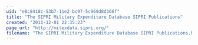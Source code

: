```yaml
---
uid: "e8c8418c-53b7-11e2-bc97-5c969d8d366f"
title: "The SIPRI Military Expenditure Database SIPRI Publications"
created: "2011-12-01 22:35:23"
page_url: "http://milexdata.sipri.org/"
filename: "The SIPRI Military Expenditure Database SIPRI Publications.html"
---
```


